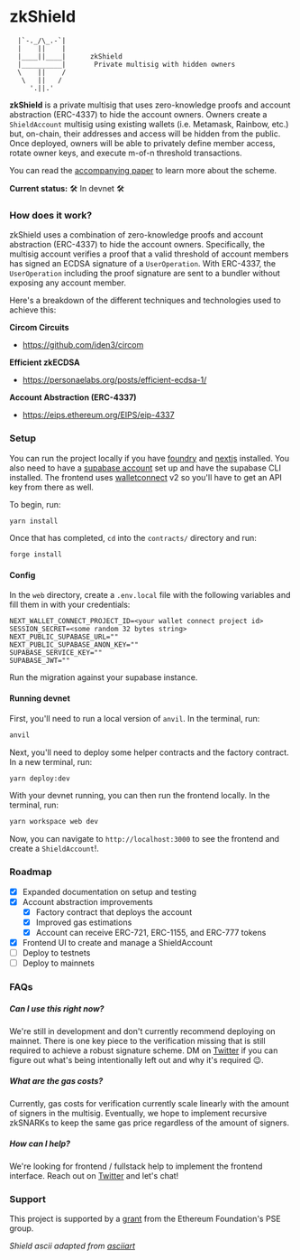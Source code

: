 # zkShield

```
  |`-._/\_.-`|
  |    ||    |
  |____||____|      zkShield
  |__________|       Private multisig with hidden owners
  \    ||    /
   \   ||   /
     '.||.'
```

**zkShield** is a private multisig that uses zero-knowledge proofs and account abstraction (ERC-4337) to hide the account owners. Owners create a `ShieldAccount` multisig using existing wallets (i.e. Metamask, Rainbow, etc.) but, on-chain, their addresses and access will be hidden from the public. Once deployed, owners will be able to privately define member access, rotate owner keys, and execute m-of-n threshold transactions.

You can read the [accompanying paper](./PAPER.md) to learn more about the scheme.

**Current status:** 🛠 In devnet 🛠

### How does it work?

zkShield uses a combination of zero-knowledge proofs and account abstraction (ERC-4337) to hide the account owners. Specifically, the multisig account verifies a proof that a valid threshold of account members has signed an ECDSA signature of a `UserOperation`. With ERC-4337, the `UserOperation` including the proof signature are sent to a bundler without exposing any account member.

Here's a breakdown of the different techniques and technologies used to achieve this:

**Circom Circuits**

- https://github.com/iden3/circom

**Efficient zkECDSA**

- https://personaelabs.org/posts/efficient-ecdsa-1/

**Account Abstraction (ERC-4337)**

- https://eips.ethereum.org/EIPS/eip-4337

### Setup

You can run the project locally if you have [foundry](https://github.com/foundry-rs/foundry) and [nextjs](https://nextjs.org/) installed.  You also need to have a [supabase account](https://supabase.com/) set up and have the supabase CLI installed. The frontend uses [walletconnect](https://walletconnect.com/) v2 so you'll have to get an API key from there as well.

To begin, run:

```bash
yarn install
```

Once that has completed, `cd` into the `contracts/` directory and run:

```bash
forge install
```

#### Config

In the `web` directory, create a `.env.local` file with the following variables and fill them in with your credentials:
```
NEXT_WALLET_CONNECT_PROJECT_ID=<your wallet connect project id>
SESSION_SECRET=<some random 32 bytes string>
NEXT_PUBLIC_SUPABASE_URL=""
NEXT_PUBLIC_SUPABASE_ANON_KEY=""
SUPABASE_SERVICE_KEY=""
SUPABASE_JWT=""
````

Run the migration against your supabase instance.

#### Running devnet

First, you'll need to run a local version of `anvil`. In the terminal, run:

```bash
anvil
```

Next, you'll need to deploy some helper contracts and the factory contract. In a new terminal, run:
```bash
yarn deploy:dev
```

With your devnet running, you can then run the frontend locally. In the terminal, run:

```bash
yarn workspace web dev
```

Now, you can navigate to `http://localhost:3000` to see the frontend and create a `ShieldAccount`!.


### Roadmap

- [x] Expanded documentation on setup and testing
- [x] Account abstraction improvements
  - [x] Factory contract that deploys the account
  - [x] Improved gas estimations
  - [x] Account can receive ERC-721, ERC-1155, and ERC-777 tokens
- [x] Frontend UI to create and manage a ShieldAccount
- [ ] Deploy to testnets
- [ ] Deploy to mainnets

### FAQs

##### Can I use this right now?

We're still in development and don't currently recommend deploying on mainnet. There is one key piece to the verification missing that is still required to achieve a robust signature scheme. DM on [Twitter](https://twitter.com/0xbankisan) if you can figure out what's being intentionally left out and why it's required 😉.

##### What are the gas costs?

Currently, gas costs for verification currently scale linearly with the amount of signers in the multisig. Eventually, we hope to implement recursive zkSNARKs to keep the same gas price regardless of the amount of signers.

##### How can I help?

We're looking for frontend / fullstack help to implement the frontend interface. Reach out on [Twitter](https://twitter.com/0xbankisan) and let's chat!

### Support

This project is supported by a [grant](https://blog.ethereum.org/2023/02/14/layer-2-grants-roundup) from the Ethereum Foundation's PSE group.

_Shield ascii adapted from [asciiart](https://www.asciiart.eu/weapons/shields)_
